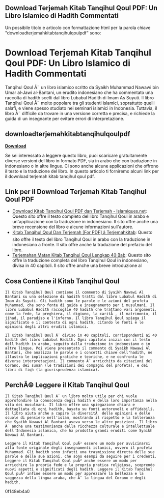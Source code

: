 ## Download Terjemah Kitab Tanqihul Qoul PDF: Un Libro Islamico di Hadith Commentati

  Un possibile titolo e articolo con formattazione html per la parola chiave "downloadterjemahkitabtanqihulqoulpdf" sono:  
# Download Terjemah Kitab Tanqihul Qoul PDF: Un Libro Islamico di Hadith Commentati
 
Tanqihul Qoul Ã¨ un libro islamico scritto da Syaikh Muhammad Nawawi bin Umar al-Jawi al-Bantani, un erudito indonesiano che ha commentato una raccolta di hadith scelti dal libro Lubabul Hadith di Imam As Suyuti. Il libro Tanqihul Qoul Ã¨ molto popolare tra gli studenti islamici, soprattutto quelli salafi, e viene spesso studiato nei seminari islamici in Indonesia. Tuttavia, il libro Ã¨ difficile da trovare in una versione corretta e precisa, e richiede la guida di un insegnante per evitare errori di interpretazione.
 
## downloadterjemahkitabtanqihulqoulpdf


[**Download**](https://www.google.com/url?q=https%3A%2F%2Furluso.com%2F2tKFQm&sa=D&sntz=1&usg=AOvVaw15L9eJ-UUEAXtI51p8PeHv)

 
Se sei interessato a leggere questo libro, puoi scaricare gratuitamente diverse versioni del libro in formato PDF, sia in arabo che con traduzione in indonesiano o in altre lingue. Ci sono anche alcune applicazioni che offrono il testo e la traduzione del libro. In questo articolo ti forniremo alcuni link per il download terjemah kitab tanqihul qoul pdf.
 
## Link per il Download Terjemah Kitab Tanqihul Qoul PDF
 
- [Download Kitab Tanqihul Qoul PDF dan Terjemah - Islamiques.net](https://islamiques.net/download-kitab-tanqihul-qoul-pdf/): Questo sito offre il testo completo del libro Tanqihul Qoul in arabo e un'applicazione con la traduzione in indonesiano. Il sito offre anche una breve recensione del libro e alcune informazioni sull'autore.
- [Kitab Tanqihul Qoul Dan Terjemah \[For PDF\] â Terjemahkitab](https://terjemahkitab.com/terjemah-tanqihul-qoul/): Questo sito offre il testo del libro Tanqihul Qoul in arabo con la traduzione in indonesiano a fronte. Il sito offre anche la traduzione del prefazio del libro.
- [Terjemahan Matan Kitab Tanqihul Qoul Lengkap 40 Bab](https://www.albyguntara.my.id/2022/01/terjemahan-matan-kitab-tanqihul-qaul.html): Questo sito offre la traduzione completa del libro Tanqihul Qoul in indonesiano, divisa in 40 capitoli. Il sito offre anche una breve introduzione al

## Cosa Contiene il Kitab Tanqihul Qoul

    Il Kitab Tanqihul Qoul contiene il commento di Syaikh Nawawi Al Bantani su una selezione di hadith tratti dal libro Lubabul Hadith di Imam As Suyuti. Gli hadith sono le parole e le azioni del profeta Muhammad, che sono fonte di guida e insegnamento per i musulmani. Il libro Lubabul Hadith raccoglie 40 hadith che trattano vari argomenti, come la fede, la preghiera, il digiuno, la caritÃ , il matrimonio, il jihad, il paradiso e l'inferno. Il libro Tanqihul Qoul spiega il significato e il contesto di ogni hadith, citando le fonti e le opinioni degli altri eruditi islamici.

    Il Kitab Tanqihul Qoul Ã¨ diviso in 40 capitoli, corrispondenti ai 40 hadith del libro Lubabul Hadith. Ogni capitolo inizia con il testo dell'hadith in arabo, seguito dalla traduzione in indonesiano o in altre lingue. Poi viene presentato il commento di Syaikh Nawawi Al Bantani, che analizza le parole e i concetti chiave dell'hadith, ne illustra le implicazioni pratiche e teoriche, e ne confronta le diverse interpretazioni. Il commento Ã¨ arricchito da citazioni del Corano, dei sunan (le tradizioni dei compagni del profeta), e dei libri di fiqh (la giurisprudenza islamica).

## PerchÃ© Leggere il Kitab Tanqihul Qoul

    Il Kitab Tanqihul Qoul Ã¨ un libro molto utile per chi vuole approfondire la conoscenza degli hadith e della loro importanza nella vita dei musulmani. Il libro offre una spiegazione chiara e dettagliata di ogni hadith, basata su fonti autorevoli e affidabili. Il libro aiuta anche a capire la diversitÃ  delle opinioni e delle scuole di pensiero nell'islam, mostrando il rispetto e la tolleranza che Syaikh Nawawi Al Bantani aveva verso le altre posizioni. Il libro Ã¨ anche una testimonianza della ricchezza culturale e intellettuale dell'Indonesia islamica, che ha prodotto grandi eruditi come Syaikh Nawawi Al Bantani.

    Leggere il Kitab Tanqihul Qoul puÃ² essere un modo per avvicinarsi alla fonte originale degli insegnamenti islamici, ovvero il profeta Muhammad. Gli hadith sono infatti una trasmissione diretta delle sue parole e delle sue azioni, che sono esempi da seguire per i credenti. Leggere il Kitab Tanqihul Qoul puÃ² anche essere un modo per arricchire la propria fede e la propria pratica religiosa, scoprendo nuovi aspetti e significati degli hadith. Leggere il Kitab Tanqihul Qoul puÃ² infine essere un modo per apprezzare la bellezza e la saggezza della lingua araba, che Ã¨ la lingua del Corano e degli hadith.
 0f148eb4a0
